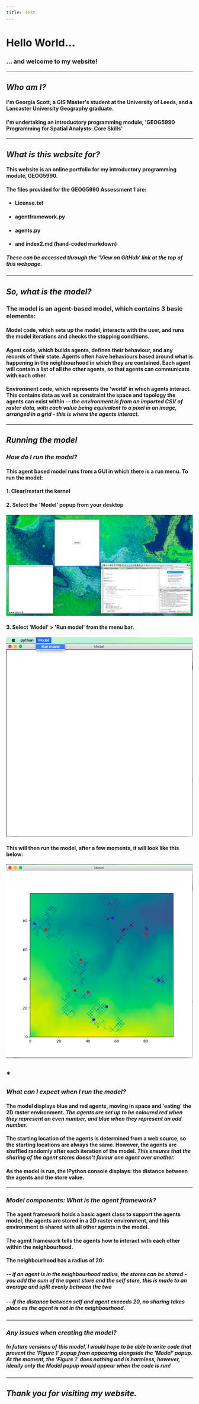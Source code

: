```yaml
---
title: Test
---
```



# Hello World...

### ... and welcome to my website!

---

## *Who am I?*
#### I'm Georgia Scott, a GIS Master's student at the University of Leeds, and a Lancaster University Geography graduate.
#### I'm undertaking an introductory programming module, 'GEOG5990 Programming for Spatial Analysts: Core Skills'

---

## *What is this website for?*
#### This website is an online portfolio for my introductory programming module, GEOG5990.

#### The files provided for the GEOG5990 Assessment 1 are:
* #### **License.txt**
* #### **agentframework.py**
* #### **agents.py**
* #### and index2.md (hand-coded markdown)

##### These can be accessed through the 'View on GitHub' link at the top of this webpage.

---

## *So, what is the model?*
### The model is an agent-based model, which contains 3 basic elements:
#### **Model** code, which sets up the model, interacts with the user, and runs the model iterations and checks the stopping conditions.
#### **Agent** code, which builds agents, defines their behaviour, and any records of their state. Agents often have behaviours based around what is happening in the neighbourhood in which they are contained. Each agent will contain a list of all the other agents, so that agents can communicate with each other.
#### **Environment** code, which represents the 'world' in which agents interact. This contains data as well as constraint the space and topology the agents can exist within -- *the **environment** is from an imported CSV of raster data, with each value being equivalent to a pixel in an image, arranged in a grid - this is where the agents interact.*

---
## *Running the model*
### *How do I run the model?*
#### This agent based model runs from a GUI in which there is a run menu. To run the model:
#### 1. Clear/restart the kernel
#### 2. Select the 'Model' popup from your desktop
[<img src="https://github.com/gy18gs/gy18gs.github.io/blob/master/Desktop.png">](https://github.com/gy18gs/gy18gs.github.io/blob/master/Desktop.png)
#### 3. Select 'Model' > 'Run model' from the menu bar.
[<img src="https://github.com/gy18gs/gy18gs.github.io/blob/master/Model_popup.png">](https://github.com/gy18gs/gy18gs.github.io/blob/master/Model_popup.png)
#### This will then run the model, after a few moments, it will look like this below:
[<img src="https://github.com/gy18gs/gy18gs.github.io/blob/master/Model.png">](https://github.com/gy18gs/gy18gs.github.io/blob/master/Model.png)
## *
### *What can I expect when I run the model?*
#### The model displays **blue and red agents**, moving in space and 'eating' the 2D raster environment. *The agents are set up to be coloured red when they represent an even number, and blue when they represent an odd number.*
#### The starting location of the agents is determined from a web source, so the starting locations are always the same. However, the agents are shuffled randomly after each iteration of the model. *This ensures that the sharing of the agent stores doesn't favour one agent over another.*
#### As the model is run, the IPython console displays: the **distance between the agents** and the **store value.**

---

### *Model components: What is the agent framework?*
#### The **agent framework** holds a basic agent class to support the agents model, the agents are stored in a **2D raster environment**, and this environment is shared with all other agents in the model.
#### The agent framework tells the agents how to interact with each other within the **neighbourhood**.
#### The **neighbourhood** has a radius of 20:
##### -- if an agent is in the neighbourhood radius, the stores can be **shared** - you add the sum of the agent store and the self store, this is made to an average and split evenly between the two
##### -- if the distance between self and agent exceeds 20, **no sharing takes place** as the agent is not in the neighbourhood.

---
### *Any issues when creating the model?*
##### In future versions of this model, I would hope to be able to write code that prevent the 'Figure 1' popup from appearing alongside the 'Model' popup. At the moment, the 'Figure 1' does nothing and is harmless, however, ideally only the Model popup would appear when the code is run!

---
## *Thank you for visiting my website.*



